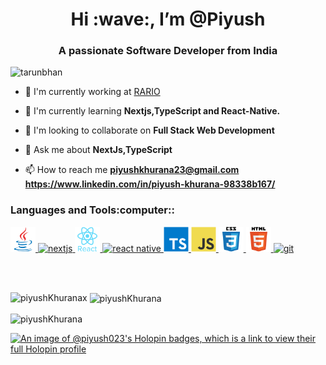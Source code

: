 <h1 align="center">Hi :wave:, I’m @Piyush</h1>
<h3 align="center">A passionate Software Developer from India</h3>

<p align="left"> <img src="https://komarev.com/ghpvc/?username=tarunbhan&label=Profile%20views&color=0e75b6&style=flat" alt="tarunbhan" /> </p>

- :telescope: I'm currently working at [RARIO](https://www.rario.com/)

- :seedling: I'm currently learning **Nextjs,TypeScript and React-Native.**

- :dancers: I'm looking to collaborate on **Full Stack Web Development**

- :speech_balloon: Ask me about **NextJs,TypeScript**

- :mailbox: How to reach me **piyushkhurana23@gmail.com** **https://www.linkedin.com/in/piyush-khurana-98338b167/**

<h3 align="left">Languages and Tools:computer:: </h3>
<p align="left"> <a href="https://www.w3schools.com/java/" target="_blank" rel="noreferrer"> <img src="https://raw.githubusercontent.com/devicons/devicon/master/icons/java/java-original.svg" alt="java" width="40" height="40"/> </a>
<a href="https://nextjs.org/" target="_blank" rel="noreferrer"> <img src="https://cdn.worldvectorlogo.com/logos/nextjs-2.svg" alt="nextjs" width="40" height="40"/> </a>  
 <a href="https://reactjs.org/" target="_blank" rel="noreferrer"> <img src="https://raw.githubusercontent.com/devicons/devicon/master/icons/react/react-original-wordmark.svg" alt="react" width="40" height="40"/> </a>
  <a href="https://reactnative.dev/" target="_blank" rel="noreferrer">
  <img src="https://reactnative.dev/img/header_logo.svg" alt="react native" width="40" height="40"/>
</a>
<a href="https://www.typescriptlang.org/" target="_blank" rel="noreferrer"> <img src="https://raw.githubusercontent.com/devicons/devicon/master/icons/typescript/typescript-original.svg" alt="typescript" width="40" height="40"/> </a>
 <a href="https://developer.mozilla.org/en-US/docs/Web/JavaScript" target="_blank" rel="noreferrer"> <img src="https://raw.githubusercontent.com/devicons/devicon/master/icons/javascript/javascript-original.svg" alt="javascript" width="40" height="40"/> </a>
<a href="https://www.w3schools.com/css/" target="_blank" rel="noreferrer"> <img src="https://raw.githubusercontent.com/devicons/devicon/master/icons/css3/css3-original-wordmark.svg" alt="css3" width="40" height="40"/> </a> <a href="https://www.w3.org/html/" target="_blank" rel="noreferrer"> <img src="https://raw.githubusercontent.com/devicons/devicon/master/icons/html5/html5-original-wordmark.svg" alt="html5" width="40" height="40"/> </a>  
 <a href="https://git-scm.com/" target="_blank" rel="noreferrer"> <img src="https://www.vectorlogo.zone/logos/git-scm/git-scm-icon.svg" alt="git" width="40" height="40"/> </a> 
</p>
</br></br>
<p><img align="left" src="https://github-readme-stats.vercel.app/api/top-langs?username=piyush023&show_icons=true&locale=en&layout=compact" alt="piyushKhuranax" /></p>

<p>&nbsp;<img align="center" src="https://github-readme-stats.vercel.app/api?username=piyush023&show_icons=true&locale=en" alt="piyushKhurana" /></p>

<p><img align="center" src="https://github-readme-streak-stats.herokuapp.com/?user=piyush023&theme=black-ice&hide_border=true&stroke=0000&background=060A0CD0" alt="piyushKhurana" /></p>

[![An image of @piyush023's Holopin badges, which is a link to view their full Holopin profile](https://holopin.me/piyush023)](https://holopin.io/@piyush023)
